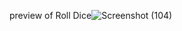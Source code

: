 
preview of Roll Dice![Screenshot (104)](https://github.com/Mrinalsharma1/React-Native/assets/59733255/f42c3edb-8dba-42f9-9dba-29c45d9aaa0e)

